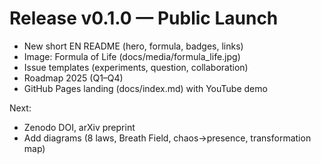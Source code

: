 # Release v0.1.0 — Public Launch

- New short EN README (hero, formula, badges, links)
- Image: Formula of Life (docs/media/formula_life.jpg)
- Issue templates (experiments, question, collaboration)
- Roadmap 2025 (Q1–Q4)
- GitHub Pages landing (docs/index.md) with YouTube demo

Next:
- Zenodo DOI, arXiv preprint
- Add diagrams (8 laws, Breath Field, chaos→presence, transformation map)
